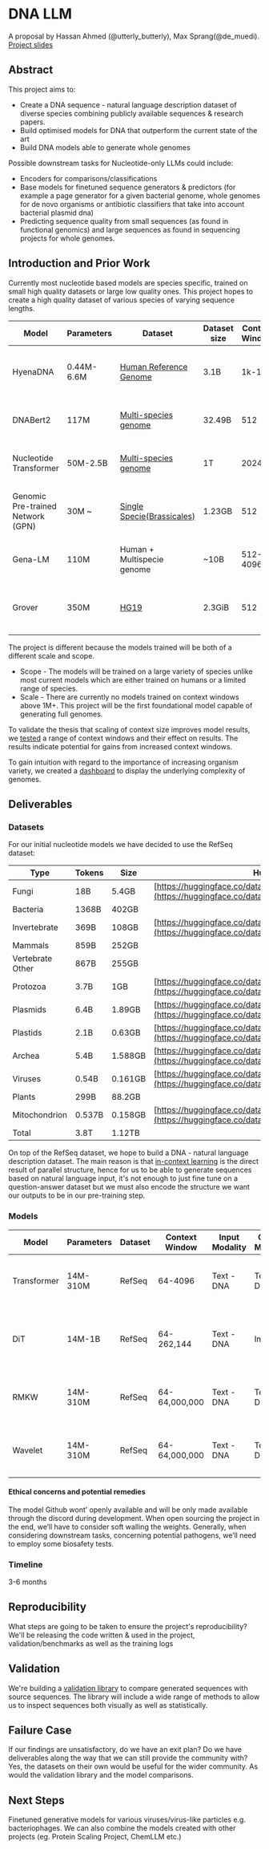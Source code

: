 
# DNA LLM

A proposal by Hassan Ahmed (@utterly_butterly), Max Sprang(@de_muedi). [Project slides](https://docs.google.com/presentation/d/1VxHHlj-oJJP8QqPrabcQv0-YYwXhQwiZx7HRmBJ3lb4/edit?usp=sharing)

## Abstract

This project aims to: 
- Create a DNA sequence - natural language description dataset of diverse species combining publicly available sequences & research papers.
- Build optimised models for DNA that outperform the current state of the art
- Build DNA models able to generate whole genomes

Possible downstream tasks for Nucleotide-only LLMs could include:
- Encoders for comparisons/classifications
- Base models for finetuned sequence generators & predictors (for example a page generator for a given bacterial genome, whole genomes for de novo organisms or antibiotic classifiers that take into account bacterial plasmid dna) 
- Predicting sequence quality from small sequences (as found in functional genomics) and large sequences as found in sequencing projects for whole genomes. 


## Introduction and Prior Work

Currently most nucleotide based models are species specific, trained on small high quality datasets or large low quality ones. This project hopes to create a high quality dataset of various species of varying sequence lengths.

| Model                         	| Parameters | Dataset                                                                                           	| Dataset size | Context Window | Our improvements                                  	|
| --------------------------------- | ---------- | ----------------------------------------------------------------------------------------------------- | ------------ | -------------- | ----------------------------------------------------- |
| HyenaDNA                      	| 0.44M-6.6M | [Human Reference Genome](https://www.ncbi.nlm.nih.gov/datasets/genome/GCF_000001405.26/)           	| 3.1B     	| 1k-1M      	| Larger dataset + Longer context windows + Multispecie |
| DNABert2                      	| 117M   	| [Multi-species genome](https://arxiv.org/pdf/2306.15006.pdf#table.7)                              	| 32.49B   	| 512        	| Larger dataset + Longer context windows           	|
| Nucleotide Transformer        	| 50M-2.5B   | [Multi-species genome](https://www.biorxiv.org/content/10.1101/2023.01.11.523679v2.full.pdf#A.2)  	| 1T       	| 2024       	| Larger dataset + Longer context windows           	|
| Genomic Pre-trained Network (GPN) | 30M ~  	| [Single Specie(Brassicales)](https://huggingface.co/datasets/songlab/genomes-brassicales-balanced-v1) | 1.23GB   	| 512        	| Larger dataset + Longer context windows + Multispecie           	|
| Gena-LM                       	| 110M   	| Human + Multispecie genome                                                                        	| ~10B     	| 512-4096   	| Larger dataset + Longer context windows           	|
| Grover                        	| 350M   	| [HG19](https://zenodo.org/records/8373053)                                                        	| 2.3GiB   	| 512        	| Larger dataset + Longer context windows + Multispecie           	|

 

The project is different because the models trained will be both of a different scale and scope.
- Scope - The models will be trained on a large variety of species unlike most current models which are either trained on humans or a limited range of species.
- Scale - There are currently no models trained on context windows above 1M+. This project will be the first foundational model capable of generating full genomes.

To validate the thesis that scaling of context size improves model results, we [tested](https://huggingface.co/spaces/Hack90/context_and_viral_dna_models) a range of context windows and their effect on results. The results indicate potential for gains from increased context windows. 

To gain intuition with regard to the importance of increasing organism variety, we created a [dashboard](https://huggingface.co/spaces/Hack90/virus_explorer) to display the underlying complexity of genomes. 

## Deliverables

### Datasets

For our initial nucleotide models we have decided to use the RefSeq dataset: 

| Type         	| Tokens | Size	| Huggingface                                                                                                              	|
| ---------------- | ------ | ------- | ---------------------------------------------------------------------------------------------------------------------------- |
| Fungi        	| 18B	| 5.4GB   | [https://huggingface.co/datasets/Hack90/ref_seq_fungi](https://huggingface.co/datasets/Hack90/ref_seq_fungi)             	|
| Bacteria     	| 1368B  | 402GB   |                                                                                                                          	|
| Invertebrate 	| 369B   | 108GB   | [https://huggingface.co/datasets/Hack90/ref_seq_invertebrate](https://huggingface.co/datasets/Hack90/ref_seq_invertebrate)   |
| Mammals      	| 859B   | 252GB   |                                                                                                                          	|
| Vertebrate Other | 867B   | 255GB   |                                                                                                                          	|
| Protozoa     	| 3.7B   | 1GB 	| [https://huggingface.co/datasets/Hack90/ref_seq_protozoa](https://huggingface.co/datasets/Hack90/ref_seq_protozoa)       	|
| Plasmids     	| 6.4B   | 1.89GB  | [https://huggingface.co/datasets/Hack90/ref_seq_plasmid](https://huggingface.co/datasets/Hack90/ref_seq_plasmid)         	|
| Plastids     	| 2.1B   | 0.63GB  | [https://huggingface.co/datasets/Hack90/ref_seq_plastid](https://huggingface.co/datasets/Hack90/ref_seq_plastid)         	|
| Archea       	| 5.4B   | 1.588GB | [https://huggingface.co/datasets/Hack90/ref_seq_archaea](https://huggingface.co/datasets/Hack90/ref_seq_archaea)         	|
| Viruses      	| 0.54B  | 0.161GB | [https://huggingface.co/datasets/Hack90/ref_seq_viral](https://huggingface.co/datasets/Hack90/ref_seq_viral)             	|
| Plants       	| 299B   | 88.2GB  |                                                                                                                          	|
| Mitochondrion	| 0.537B | 0.158GB | [https://huggingface.co/datasets/Hack90/ref_seq_mitochondrion](https://huggingface.co/datasets/Hack90/ref_seq_mitochondrion) |
| Total        	| 3.8T   | 1.12TB  |                                                                                                                          	|
 
On top of the RefSeq dataset, we hope to build a DNA - natural language description dataset.  The main reason is that [in-context learning](https://arxiv.org/abs/2402.12530) is the direct result of parallel structure, hence for us to be able to generate sequences based on natural language input, it's not enough to just fine tune on a question-answer dataset but we must also encode the structure we want our outputs to be in our pre-training step. 

### Models


| Model   	| Parameters | Dataset | Context Window | Input Modality | Output Modality | Experiment Purpose                                   	| GPU hours   |
| ----------- | ---------- | ------- | -------------- | -------------- | --------------- | -------------------------------------------------------- | ----------- |
| Transformer | 14M-310M   | RefSeq  | 64-4096    	| Text - DNA 	| Text - DNA  	| Test scaling laws with regards to DNA sequences      	| 150-1000	|
| DiT     	| 14M-1B 	| RefSeq  | 64-262,144 	| Text - DNA 	| Images      	| Testing whether DNA models can work in longer contexts   | 200 - 4000+ |
| RMKW    	| 14M-310M   | RefSeq  | 64-64,000,000  | Text - DNA 	| Text - DNA  	| Testing architecture usefulness vs standard transformers | 150     	|
| Wavelet 	| 14M-310M   | RefSeq  | 64-64,000,000  | Text - DNA 	| Text - DNA  	| Testing architecture usefulness vs standard transformers | 150     	|

#### Ethical concerns and potential remedies
The model Github wont’ openly available and will be only made available through the discord during development. When open sourcing the project in the end, we’ll have to consider soft walling the weights. Generally, when considering downstream tasks, concerning potential pathogens, we’ll need to employ some biosafety tests.


### Timeline

3-6 months

## Reproducibility

What steps are going to be taken to ensure the project's reproducibility?
We'll be releasing the code written & used in the project, validation/benchmarks as well as the training logs

## Validation

We're building a [validation library](https://github.com/hssn-20/dvq) to compare generated sequences with source sequences. The library will include a wide range of methods to allow us to inspect sequences both visually as well as statistically.

## Failure Case

If our findings are unsatisfactory, do we have an exit plan? Do we have deliverables along the way that we can still provide the community with?
Yes, the datasets on their own would be useful for the wider community. As would the validation library and the model comparisons.
 
## Next Steps

Finetuned generative models for various viruses/virus-like particles e.g. bacteriophages. We can also combine the models created with other projects (eg. Protein Scaling Project, ChemLLM etc.)
